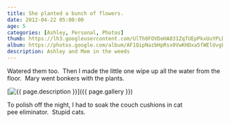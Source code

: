 ```yaml
---
title: She planted a bunch of flowers.  
date: 2012-04-22 05:00:00
age: 5
categories: [Ashley, Personal, Photos]
thumb: https://lh3.googleusercontent.com/UlTh0FOVDoHA831ZqTUEpPkxUuYPLDOS4RU6OCHEdtG459f1O98rOrTRDLjXq5Wl25fq_N91dmFXgc3wv6L6Z2v-99SXhRfPU7oRqQVMBxvpDOeXwVDvCQZVeoXX5ToWXlxMfhDq6G_iSUnYcmts2zkMvFb-1WXUAGGQXGgdkr15UbfIyFchBw5AlbCXyAV7Wb2gd1aIrdmAnRed4Q6JI17q_WTY1vvKX4IVN5KIeM2fNPw7eFqxb0MNa9NZnNcq24An2ERgH9tn3YxtBkdDhJkOmHtg0JOUooJojCY6n0UwWy0Fcz2OeI6bl9HVyg8hXVtEdzIFj-64a4BGBniTRS4kcu_itvNf9Nso1rsO_auMt_HM01cx1tIsTZ4D55uEbgZf_PEjQpQs6szUo8hffoHSWgkNWviEpxDtQnqlyhjuJ1J5AYBOnZrGdeV-jE5tOfy7tgtVclU71Fe7hfcc9NLRTKqU4dzKnmp3Lvs_yQNuKkrzt30C8Z3LBARKMtzyTYO5XFmQ9MdHqwYFZ-jYL5QsP_9D4w55uhpWxi5tuYdH8LO6jhNwSyjCBtYPbzJcApzTgMKE19r5c7YvafW_bjlELf5efy2HvNFeWp-Q0ZRNS58D3GVtltDYZckCCuuViHYk15MUU8xQEvMPxnpGB0sm_g=w1698-h1273-no
album: https://photos.google.com/album/AF1QipNazbHpRsx0VwKHDxa5fWElUvgLjtOJDR4LKggg?key=CPCk7tOp4v7NggE
description: Ashley and Mom in the weeds
---
```

Watered them too.  Then I made the little one wipe up all the water from the floor.  Mary went bonkers with the plants.

[<img src="{{ page.thumb }}" alt="{{ page.description }}" class="wyseguys-album"/>]({{ page.gallery }})

To polish off the night, I had to soak the couch cushions in cat pee eliminator.  Stupid cats.
